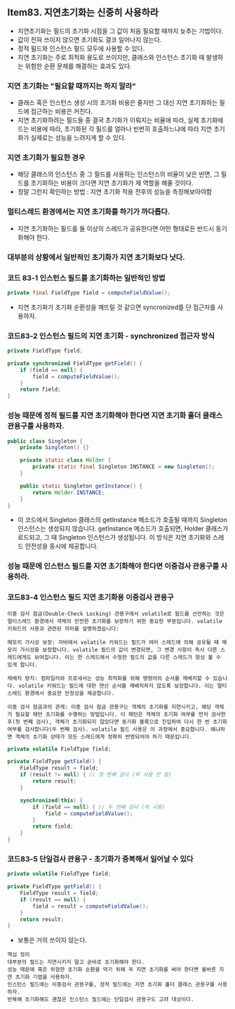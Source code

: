 ## Item83. 지연초기화는 신중히 사용하라

- 지연초기화는 필드의 초기화 시점을 그 값이 처음 필요할 때까지 늦추는 기법이다.
- 값이 전혀 쓰이지 않으면 초기화도 결코 일어나지 않는다.
- 정적 필드와 인스턴스 필드 모두에 사용할 수 있다.
- 지연 초기화는 주로 최적화 용도로 쓰이지만, 클래스와 인스턴스 초기화 때 발생하는 위험한 순환 문제를 해결하는 효과도 있다.

### 지연 초기화는 "필요할 때까지는 하지 말라"
- 클래스 혹은 인스턴스 생성 시의 초기화 비용은 줄지만 그 대신 지연 초기화하는 필드에 접근하는 비용은 커진다.
- 지연 초기화하려는 필드들 중 결국 초기화가 이뤄지는 비율에 따라, 실제 초기화에 드는 비용에 따라, 초기화된 각 필드를 얼마나 빈번히 호출하느냐에 따라 지연 초기화가 실제로는 성능을 느려지게 할 수 있다.

### 지연 초기화가 필요한 경우
- 해당 클래스의 인스턴스 중 그 필드를 사용하는 인스턴스의 비율이 낮은 반면, 그 필드를 초기화하는 비용이 크다면 지연 초기화가 제 역할을 해줄 것이다.
- 정말 그런지 확인하는 방법 : 지연 초기화 적용 전후의 성능을 측정해보아야함

### 멀티스레드 환경에서는 지연 초기화를 하기가 까다롭다.
- 지연 초기화하는 필드를 둘 이상의 스레드가 공유한다면 어떤 형태로든 반드시 동기화해야 한다.

### 대부분의 상황에서 일반적인 초기화가 지연 초기화보다 낫다.

### 코드 83-1 인스턴스 필드를 초기화하는 일반적인 방법
```java
private final FieldType field = computeFieldValue();
```
- 지연 초기화가 초기화 순환성을 깨뜨릴 것 같으면 syncronized를 단 접근자를 사용하자.

### 코드83-2 인스턴스 필드의 지연 초기화 - synchronized 접근자 방식
```java
private FieldType field;

private synchronized FieldType getField() {
    if (field == null) {
        field = computeFieldValue();
    }
    return field;
}
```

### 성능 때문에 정적 필드를 지연 초기화해야 한다면 지연 초기화 홀더 클래스 관용구를 사용하자.
```java
public class Singleton {
    private Singleton() {}

    private static class Holder {
        private static final Singleton INSTANCE = new Singleton();
    }

    public static Singleton getInstance() {
        return Holder.INSTANCE;
    }
}
```
- 이 코드에서 Singleton 클래스의 getInstance 메소드가 호출될 때까지 Singleton 인스턴스는 생성되지 않습니다. getInstance 메소드가 호출되면, Holder 클래스가 로드되고, 그 때 Singleton 인스턴스가 생성됩니다. 이 방식은 지연 초기화와 스레드 안전성을 동시에 제공합니다.

### 성능 때문에 인스턴스 필드를 지연 초기화해야 한다면 이중검사 관용구를 사용하라.

### 코드83-4 인스턴스 필드 지연 초기화용 이중검사 관용구

```
이중 검사 잠금(Double-Check Locking) 관용구에서 volatile로 필드를 선언하는 것은 멀티스레드 환경에서 객체의 안전한 초기화를 보장하기 위한 중요한 부분입니다. volatile 키워드의 사용과 관련된 의미를 설명하겠습니다:

메모리 가시성 보장: 자바에서 volatile 키워드는 필드가 여러 스레드에 의해 공유될 때 메모리 가시성을 보장합니다. volatile 필드의 값이 변경되면, 그 변경 사항이 즉시 다른 스레드에게도 보여집니다. 이는 한 스레드에서 수정한 필드의 값을 다른 스레드가 항상 볼 수 있게 합니다.

재배치 방지: 컴파일러와 프로세서는 성능 최적화를 위해 명령어의 순서를 재배치할 수 있습니다. volatile 키워드는 필드에 대한 연산 순서를 재배치하지 않도록 보장합니다. 이는 멀티스레드 환경에서 중요한 안정성을 제공합니다.

이중 검사 잠금과의 관계: 이중 검사 잠금 관용구는 객체의 초기화를 지연시키고, 해당 객체가 필요할 때만 초기화를 수행하는 방법입니다. 이 패턴은 객체의 초기화 여부를 먼저 검사한 후(첫 번째 검사), 객체가 초기화되지 않았다면 동기화 블록으로 진입하여 다시 한 번 초기화 여부를 검사합니다(두 번째 검사). volatile 필드 사용은 이 과정에서 중요합니다. 왜냐하면 객체의 초기화 상태가 모든 스레드에게 정확히 반영되어야 하기 때문입니다.
```
```java
private volatile FieldType field;

private FieldType getField() {
    FieldType result = field;
    if (result != null) { // 첫 번째 검사 (락 사용 안 함)
        return result;
    }

    synchronized(this) {
        if (field == null) { // 두 번째 검사 (락 사용)
            field = computeFieldValue();
        }
        return field;
    }
}
```
### 코드83-5 단일검사 관용구 - 초기화가 중복해서 일어날 수 있다
```java
private volatile FieldType field;

private FieldType getField() {
    FieldType result = field;
    if (result == null) {
        field = result = computeFieldValue();
    }
    return result;
}
```
- 보통은 거의 쓰이지 않는다.

```
핵심 정리
대부분의 필드는 지연시키지 말고 곧바로 초기화해야 한다.
성능 때문에 혹은 위험한 초기화 순환을 막기 위해 꼭 지연 초기화를 써야 한다면 올바른 지연 초기화 기법을 사용하자.
인스턴스 필드에는 이중검사 관용구를, 정적 필드에는 지연 초기화 홀더 클래스 관용구를 사용하자.
반복해 초기화해도 괜찮은 인스턴스 필드에는 단일검사 관용구도 고려 대상이다.
```